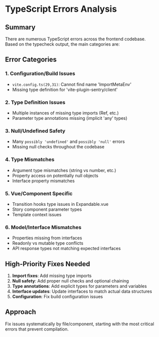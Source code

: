 # TypeScript Errors Analysis

## Summary
There are numerous TypeScript errors across the frontend codebase. Based on the typecheck output, the main categories are:

## Error Categories

### 1. Configuration/Build Issues
- `vite.config.ts(29,31)`: Cannot find name 'ImportMetaEnv'
- Missing type definition for 'vite-plugin-sentry/client'

### 2. Type Definition Issues
- Multiple instances of missing type imports (Ref, etc.)
- Parameter type annotations missing (implicit 'any' types)

### 3. Null/Undefined Safety
- Many `possibly 'undefined'` and `possibly 'null'` errors
- Missing null checks throughout the codebase

### 4. Type Mismatches
- Argument type mismatches (string vs number, etc.)
- Property access on potentially null objects
- Interface property mismatches

### 5. Vue/Component Specific
- Transition hooks type issues in Expandable.vue
- Story component parameter types
- Template context issues

### 6. Model/Interface Mismatches
- Properties missing from interfaces
- Readonly vs mutable type conflicts
- API response types not matching expected interfaces

## High-Priority Fixes Needed

1. **Import fixes**: Add missing type imports
2. **Null safety**: Add proper null checks and optional chaining
3. **Type annotations**: Add explicit types for parameters and variables
4. **Interface updates**: Update interfaces to match actual data structures
5. **Configuration**: Fix build configuration issues

## Approach
Fix issues systematically by file/component, starting with the most critical errors that prevent compilation.